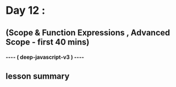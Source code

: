 # Day 12 :
## (Scope & Function Expressions , Advanced Scope - first 40 mins) 
#### ---- ( deep-javascript-v3 ) ----


## lesson summary 
